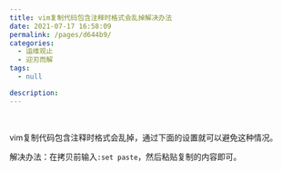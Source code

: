 ```yaml
---
title: vim复制代码包含注释时格式会乱掉解决办法
date: 2021-07-17 16:58:09
permalink: /pages/d644b9/
categories:
  - 运维观止
  - 迎刃而解
tags:
  - null

description:
---
```


<br><ArticleTopAd></ArticleTopAd>


vim复制代码包含注释时格式会乱掉，通过下面的设置就可以避免这种情况。

解决办法：在拷贝前输入`:set paste`，然后粘贴复制的内容即可。



<br><ArticleTopAd></ArticleTopAd>
